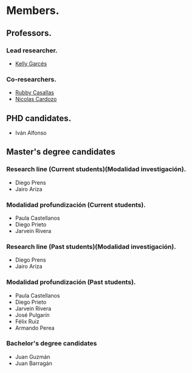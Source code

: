 # Members.

## Professors.

### Lead researcher.
- [Kelly Garcés](https://profesores.virtual.uniandes.edu.co/kjgarces971/es/inicio/)

### Co-researchers.
- [Rubby Casallas](https://profesores.virtual.uniandes.edu.co/rcasalla/es/inicio/)
- [Nicolas Cardozo](https://profesores.virtual.uniandes.edu.co/ncardozo/es/inicio/)

## PHD candidates.
- Iván Alfonso

## Master's degree candidates

### Research line (Current students)(Modalidad investigación).
- Diego Prens
- Jairo Ariza

### Modalidad profundización (Current students).
- Paula Castellanos
- Diego Prieto
- Jarvein Rivera

### Research line (Past students)(Modalidad investigación).
- Diego Prens
- Jairo Ariza

### Modalidad profundización (Past students).
- Paula Castellanos
- Diego Prieto
- Jarvein Rivera
- José Pulgarín
- Félix Ruiz
- Armando Perea

### Bachelor's degree candidates
- Juan Guzmán
- Juan Barragán
